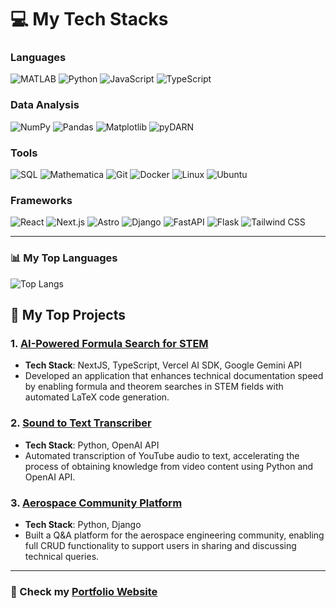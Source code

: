 # 💻 My Tech Stacks

### Languages
![MATLAB](https://img.shields.io/badge/MATLAB-0076A8?style=for-the-badge&logo=mathworks&logoColor=white)
![Python](https://img.shields.io/badge/Python-3776AB?style=for-the-badge&logo=python&logoColor=white)
![JavaScript](https://img.shields.io/badge/JavaScript-F7DF1E?style=for-the-badge&logo=javascript&logoColor=black)
![TypeScript](https://img.shields.io/badge/TypeScript-3178C6?style=for-the-badge&logo=typescript&logoColor=white)

### Data Analysis
![NumPy](https://img.shields.io/badge/NumPy-013243?style=for-the-badge&logo=numpy&logoColor=white)
![Pandas](https://img.shields.io/badge/Pandas-150458?style=for-the-badge&logo=pandas&logoColor=white)
![Matplotlib](https://img.shields.io/badge/Matplotlib-006400?style=for-the-badge&logo=matplotlib&logoColor=white)
![pyDARN](https://img.shields.io/badge/pyDARN-000000?style=for-the-badge)

### Tools
![SQL](https://img.shields.io/badge/SQL-003B57?style=for-the-badge&logo=postgresql&logoColor=white)
![Mathematica](https://img.shields.io/badge/Mathematica-DD1100?style=for-the-badge&logo=wolfram&logoColor=white)
![Git](https://img.shields.io/badge/Git-F05032?style=for-the-badge&logo=git&logoColor=white)
![Docker](https://img.shields.io/badge/Docker-2496ED?style=for-the-badge&logo=docker&logoColor=white)
![Linux](https://img.shields.io/badge/Linux-FCC624?style=for-the-badge&logo=linux&logoColor=black)
![Ubuntu](https://img.shields.io/badge/Ubuntu-E95420?style=for-the-badge&logo=ubuntu&logoColor=white)

### Frameworks
![React](https://img.shields.io/badge/React-61DAFB?style=for-the-badge&logo=react&logoColor=black)
![Next.js](https://img.shields.io/badge/Next.js-000000?style=for-the-badge&logo=nextdotjs&logoColor=white)
![Astro](https://img.shields.io/badge/Astro-FF5D01?style=for-the-badge&logo=astro&logoColor=white)
![Django](https://img.shields.io/badge/Django-092E20?style=for-the-badge&logo=django&logoColor=white)
![FastAPI](https://img.shields.io/badge/FastAPI-009688?style=for-the-badge&logo=fastapi&logoColor=white)
![Flask](https://img.shields.io/badge/Flask-000000?style=for-the-badge&logo=flask&logoColor=white)
![Tailwind CSS](https://img.shields.io/badge/TailwindCSS-38B2AC?style=for-the-badge&logo=tailwind-css&logoColor=white)

---

### 📊 My Top Languages

![Top Langs](https://github-readme-stats.vercel.app/api/top-langs/?username=Seokhyeon315&layout=compact&theme=radical)

## 🚀 My Top Projects

### 1. [AI-Powered Formula Search for STEM](https://github.com/Seokhyeon315/latex-generator-ai)
- **Tech Stack**: NextJS, TypeScript, Vercel AI SDK, Google Gemini API
- Developed an application that enhances technical documentation speed by enabling formula and theorem searches in STEM fields with automated LaTeX code generation.

### 2. [Sound to Text Transcriber](https://seokhyeonbyun.com/projects/ai-youtube-transcriber-project)
- **Tech Stack**: Python, OpenAI API
- Automated transcription of YouTube audio to text, accelerating the process of obtaining knowledge from video content using Python and OpenAI API.

### 3. [Aerospace Community Platform](https://seokhyeonbyun.com/projects/aerospace-community-project-python-django)
- **Tech Stack**: Python, Django
- Built a Q&A platform for the aerospace engineering community, enabling full CRUD functionality to support users in sharing and discussing technical queries.

---

### 🔗 Check my [Portfolio Website](https://seokhyeonbyun.com)
